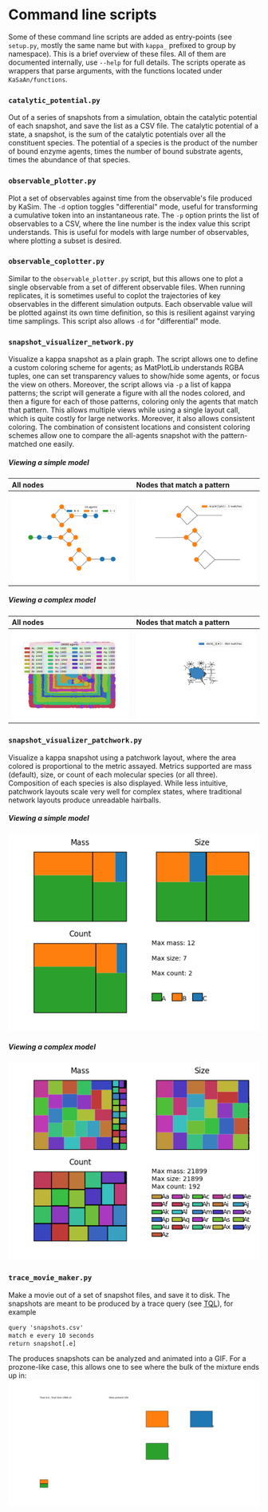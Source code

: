 # Command line scripts

Some of these command line scripts are added as entry-points (see `setup.py`, mostly the same name but with `kappa_` prefixed to group by namespace). This is a brief overview of these files. All of them are documented internally, use `--help` for full details. The scripts operate as wrappers that parse arguments, with the functions located under `KaSaAn/functions`.


### `catalytic_potential.py`
Out of a series of snapshots from a simulation, obtain the catalytic potential of each snapshot, and save the list as a CSV file. The catalytic potential of a state, a snapshot, is the sum of the catalytic potentials over all the constituent species. The potential of a species is the product of the number of bound enzyme agents, times the number of bound substrate agents, times the abundance of that species.


### `observable_plotter.py`
Plot a set of observables against time from the observable's file produced by KaSim. The `-d` option toggles "differential" mode, useful for transforming a cumulative token into an instantaneous rate. The `-p` option prints the list of observables to a CSV, where the line number is the index value this script understands. This is useful for models with large number of observables, where plotting a subset is desired.


### `observable_coplotter.py`
Similar to the `observable_plotter.py` script, but this allows one to plot a single observable from a set of different observable files. When running replicates, it is sometimes useful to coplot the trajectories of key observables in the different simulation outputs. Each observable value will be plotted against its own time definition, so this is resilient against varying time samplings. This script also allows `-d` for "differential" mode.


### `snapshot_visualizer_network.py`
Visualize a kappa snapshot as a plain graph. The script allows one to define a custom coloring scheme for agents; as MatPlotLib understands RGBA tuples, one can set transparency values to show/hide some agents, or focus the view on others. Moreover, the script allows via `-p` a list of kappa patterns; the script will generate a figure with all the nodes colored, and then a figure for each of those patterns, coloring only the agents that match that pattern. This allows multiple views while using a single layout call, which is quite costly for large networks. Moreover, it also allows consistent coloring. The combination of consistent locations and consistent coloring schemes allow one to compare the all-agents snapshot with the pattern-matched one easily.


##### Viewing a simple model
All nodes                               | Nodes that match a pattern
:---------------------------------------|:-----------------------------------------
![](../../models/kite_snap_network.png) | ![](../../models/kite_snap_network_0.png)


##### Viewing a complex model
All nodes                               | Nodes that match a pattern
:------------------------------------------------|:---------------------------------------------
![](../../models/alphabet_soup_snap_network.png) | ![](../../models/alphabet_soup_snap_network_0.png)


### `snapshot_visualizer_patchwork.py`
Visualize a kappa snapshot using a patchwork layout, where the area colored is proportional to the metric assayed. Metrics supported are mass (default), size, or count of each molecular species (or all three). Composition of each species is also displayed. While less intuitive, patchwork layouts scale very well for complex states, where traditional network layouts produce unreadable hairballs.


##### Viewing a simple model
![Simple snapshot as a patchwork](../../models/kite_snap_patchwork.png)

##### Viewing a complex model
![Complex snapshot as a patchwork](../../models/alphabet_soup_snap_patchwork.png)


### `trace_movie_maker.py`
Make a movie out of a set of snapshot files, and save it to disk. The snapshots are meant to be produced by a trace query (see [TQL](https://github.com/jonathan-laurent/Kappa-TQL)), for example
```
query 'snapshots.csv'
match e every 10 seconds
return snapshot[.e]
```

The produces snapshots can be analyzed and animated into a GIF. For a prozone-like case, this allows one to see where the bulk of the mixture ends up in:
![Prozone movie](../../models/trace_viz/movie.gif)
